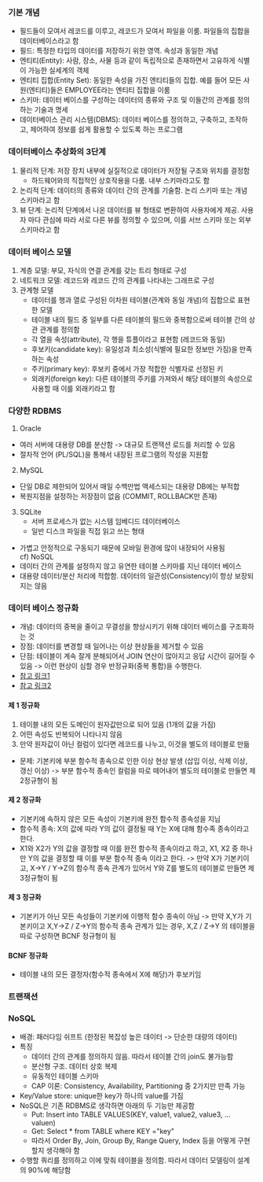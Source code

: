 ### 기본 개념
- 필드들이 모여서 레코드를 이루고, 레코드가 모여서 파일을 이룸. 파일들의 집합을 데이터베이스라고 함
- 필드: 특정한 타입의 데이터를 저장하기 위한 영역. 속성과 동일한 개념
- 엔티티(Entity): 사람, 장소, 사물 등과 같이 독립적으로 존재하면서 고유하게 식별이 가능한 실세계의 객체
- 엔티티 집합(Entity Set): 동일한 속성을 가진 엔티티들의 집합. 예를 들어 모든 사원(엔티티)들은 EMPLOYEE라는 엔티티 집합을 이룸
- 스키마: 데이터 베이스를 구성하는 데이터의 종류와 구조 및 이들간의 관계를 정의하는 기술과 명세
- 데이터베이스 관리 시스템(DBMS): 데이터 베이스를 정의하고, 구축하고, 조작하고, 제어하여 정보를 쉽게 활용할 수 있도록 하는 프로그램

### 데이터베이스 추상화의 3단계
1. 물리적 단계: 저장 장치 내부에 실질적으로 데이터가 저장될 구조와 위치를 결정함
	- 하드웨어와의 직접적인 상호작용을 다룸. 내부 스키마라고도 함
2. 논리적 단계: 데이터의 종류와 데이터 간의 관계를 기술함. 논리 스키마 또는 개념 스키마라고 함
3. 뷰 단계: 논리적 단계에서 나온 데이터를 뷰 형태로 변환하여 사용자에게 제공. 사용자 마다 관심에 따라 서로 다른 뷰를 정의할 수 있으며, 이를 서브 스키마 또는 외부 스키마라고 함

### 데이터 베이스 모델
1. 계층 모델: 부모, 자식의 연결 관계를 갖는 트리 형태로 구성
2. 네트워크 모델: 레코드와 레코드 간의 관계를 나타내는 그래프로 구성
3. 관계형 모델
	- 데이터를 행과 열로 구성된 이차원 테이블(관계와 동일 개념)의 집합으로 표현한 모델
	- 테이블 내의 필드 중 일부를 다른 테이블의 필드와 중복함으로써 테이블 간의 상관 관계를 정의함
	- 각 열을 속성(attribute), 각 행을 튜플이라고 표현함 (레코드와 동일)
	- 후보키(candidate key): 유일성과 최소성(식별에 필요한 정보만 가짐)을 만족하는 속성
	- 주키(primary key): 후보키 중에서 가장 적합한 식별자로 선정된 키
	- 외래키(foreign key): 다른 테이블의 주키를 가져와서 해당 테이블의 속성으로 사용할 때 이를 외래키라고 함

### 다양한 RDBMS
1) Oracle
  - 여러 서버에 대용량 DB를 분산함 -> 대규모 트랜잭션 로드를 처리할 수 있음
  - 절차적 언어 (PL/SQL)을 통해서 내장된 프로그램의 작성을 지원함
2) MySQL
  - 단일 DB로 제한되어 있어서 매일 수백만법 액세스되는 대용량 DB에는 부적합
  - 복원지점을 설정하는 저장점이 없음 (COMMIT, ROLLBACK만 존재)
3) SQLite
	- 서버 프로세스가 없는 시스템 임베디드 데이터베이스
	- 일반 디스크 파일을 직접 읽고 쓰는 형태
  - 가볍고 안정적으로 구동되기 때문에 모바일 환경에 많이 내장되어 사용됨  
cf) NoSQL
  - 데이터 간의 관계를 설정하지 않고 유연한 테이블 스키마를 지닌 데이터 베이스
  - 대용량 데이터/분산 처리에 적합함. 데이터의 일관성(Consistency)이 항상 보장되지는 않음
  
### 데이터 베이스 정규화
- 개념: 데이터의 중복을 줄이고 무결성을 향상시키기 위해 데이터 베이스를 구조화하는 것
- 장점: 데이터를 변경할 때 일어나는 이상 현상들을 제거할 수 있음
- 단점: 테이블이 계속 잘게 분해되어서 JOIN 연산이 많아지고 응답 시간이 길어질 수 있음 -> 이런 현상이 심할 경우 반정규화(중복 통합)을 수행한다.
- [참고 링크1](https://wkdtjsgur100.github.io/database-normalization/)
- [참고 링크2](https://beansberries.tistory.com/entry/%EB%8D%B0%EC%9D%B4%ED%84%B0-%EC%A2%85%EC%86%8D%EC%84%B1%EA%B3%BC-%EC%A0%95%EA%B7%9C%ED%99%94)

#### 제 1 정규화
1) 테이블 내의 모든 도메인이 원자값만으로 되어 있음 (1개의 값을 가짐)
2) 어떤 속성도 반복되어 나타나지 않음
3) 만약 원자값이 아닌 컬럼이 있다면 레코드를 나누고, 이것을 별도의 테이블로 만듦
- 문제: 기본키에 부분 함수적 종속으로 인한 이상 현상 발생 (삽입 이상, 삭제 이상, 갱신 이상)
-> 부분 함수적 종속인 컬럼을 따로 떼어내어 별도의 테이블로 만들면 제2정규형이 됨

#### 제 2 정규화
- 기본키에 속하지 않은 모든 속성이 기본키에 완전 함수적 종속성을 지님
- 함수적 종속: X의 값에 따라 Y의 값이 결정될 때 Y는 X에 대해 함수족 종속이라고 한다.
- X1와 X2가 Y의 값을 결정할 때 이를 완전 함수적 종속이라고 하고, X1, X2 중 하나만 Y의 값을 결정할 때 이를 부분 함수적 종속 이라고 한다.
-> 만약 X가 기본키이고, X->Y / Y->Z의 함수적 종속 관계가 있어서 Y와 Z를 별도의 테이블로 만들면 제3정규형이 됨

#### 제 3 정규화
- 기본키가 아닌 모든 속성들이 기본키에 이행적 함수 종속이 아님
-> 만약 X,Y가 기본키이고 X,Y->Z / Z->Y의 함수적 종속 관계가 있는 경우, X,Z / Z->Y 의 테이블을 따로 구성하면 BCNF 정규형이 됨

#### BCNF 정규화
- 테이블 내의 모든 결정자(함수적 종속에서 X에 해당)가 후보키임

### 트랜잭션

### NoSQL
- 배경: 패러다임 쉬프트 (한정된 복잡성 높은 데이터 -> 단순한 대량의 데이터)
- 특징
  - 데이터 간의 관계를 정의하지 않음. 따라서 테이블 간의 join도 불가능함
  - 분산형 구조. 데이터 상호 복제
  - 유동적인 테이블 스키마
  - CAP 이론: Consistency, Availability, Partitioning 중 2가지만 만족 가능
- Key/Value store: unique한 key가 하나의 value를 가짐
- NoSQL은 기존 RDBMS로 생각하면 아래의 두 기능만 제공함
  - Put: Insert into TABLE VALUES(KEY, value1, value2, value3, ... valuen)
  - Get: Select * from TABLE where KEY ="key"
  - 따라서 Order By, Join, Group By, Range Query, Index 등을 어떻게 구현할지 생각해야 함
- 수행할 쿼리를 정의하고 이에 맞춰 테이블을 정의함. 따라서 데이터 모델링이 설계의 90%에 해당함

